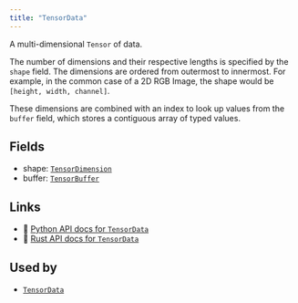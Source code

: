 ```yaml
---
title: "TensorData"
---
```


A multi-dimensional `Tensor` of data.

The number of dimensions and their respective lengths is specified by the `shape` field.
The dimensions are ordered from outermost to innermost. For example, in the common case of
a 2D RGB Image, the shape would be `[height, width, channel]`.

These dimensions are combined with an index to look up values from the `buffer` field,
which stores a contiguous array of typed values.

## Fields

* shape: [`TensorDimension`](../datatypes/tensor_dimension.md)
* buffer: [`TensorBuffer`](../datatypes/tensor_buffer.md)

## Links
 * 🐍 [Python API docs for `TensorData`](https://ref.rerun.io/docs/python/stable/common/datatypes#rerun.datatypes.TensorData)
 * 🦀 [Rust API docs for `TensorData`](https://docs.rs/rerun/latest/rerun/datatypes/struct.TensorData.html)


## Used by

* [`TensorData`](../components/tensor_data.md)
